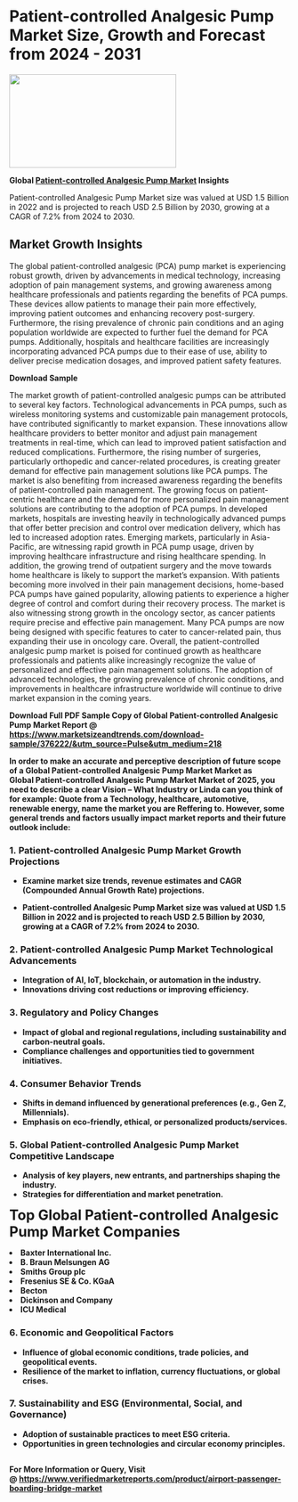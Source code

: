 <H1>Patient-controlled Analgesic Pump Market Size, Growth and Forecast from 2024 - 2031</H1><img class="aligncenter size-medium wp-image-584254" src="https://thirdeyenews.in/wp-content/uploads/2024/09/Global-Market-Research-300x168.jpeg" alt="" width="300" height="168" /><p><strong>Global&nbsp;<a href="https://www.marketsizeandtrends.com/download-sample/376222/&amp;utm_source=Pulse&amp;utm_medium=218">Patient-controlled Analgesic Pump Market</a> Insights</strong></p><p>Patient-controlled Analgesic Pump Market size was valued at USD 1.5 Billion in 2022 and is projected to reach USD 2.5 Billion by 2030, growing at a CAGR of 7.2% from 2024 to 2030.</p><p><h2>Market Growth Insights</h2> <p>The global patient-controlled analgesic (PCA) pump market is experiencing robust growth, driven by advancements in medical technology, increasing adoption of pain management systems, and growing awareness among healthcare professionals and patients regarding the benefits of PCA pumps. These devices allow patients to manage their pain more effectively, improving patient outcomes and enhancing recovery post-surgery. Furthermore, the rising prevalence of chronic pain conditions and an aging population worldwide are expected to further fuel the demand for PCA pumps. Additionally, hospitals and healthcare facilities are increasingly incorporating advanced PCA pumps due to their ease of use, ability to deliver precise medication dosages, and improved patient safety features.</p> <p><strong>Download Sample</strong></p> <p>The market growth of patient-controlled analgesic pumps can be attributed to several key factors. Technological advancements in PCA pumps, such as wireless monitoring systems and customizable pain management protocols, have contributed significantly to market expansion. These innovations allow healthcare providers to better monitor and adjust pain management treatments in real-time, which can lead to improved patient satisfaction and reduced complications. Furthermore, the rising number of surgeries, particularly orthopedic and cancer-related procedures, is creating greater demand for effective pain management solutions like PCA pumps. The market is also benefiting from increased awareness regarding the benefits of patient-controlled pain management. The growing focus on patient-centric healthcare and the demand for more personalized pain management solutions are contributing to the adoption of PCA pumps. In developed markets, hospitals are investing heavily in technologically advanced pumps that offer better precision and control over medication delivery, which has led to increased adoption rates. Emerging markets, particularly in Asia-Pacific, are witnessing rapid growth in PCA pump usage, driven by improving healthcare infrastructure and rising healthcare spending. In addition, the growing trend of outpatient surgery and the move towards home healthcare is likely to support the market’s expansion. With patients becoming more involved in their pain management decisions, home-based PCA pumps have gained popularity, allowing patients to experience a higher degree of control and comfort during their recovery process. The market is also witnessing strong growth in the oncology sector, as cancer patients require precise and effective pain management. Many PCA pumps are now being designed with specific features to cater to cancer-related pain, thus expanding their use in oncology care. Overall, the patient-controlled analgesic pump market is poised for continued growth as healthcare professionals and patients alike increasingly recognize the value of personalized and effective pain management solutions. The adoption of advanced technologies, the growing prevalence of chronic conditions, and improvements in healthcare infrastructure worldwide will continue to drive market expansion in the coming years.</p> <p><strong></p><p><span class=""><strong>Download Full PDF Sample Copy of Global Patient-controlled Analgesic Pump Market Report</strong> @ <a href="https://www.marketsizeandtrends.com/download-sample/376222/&amp;utm_source=Pulse&amp;utm_medium=218" target="_blank">https://www.marketsizeandtrends.com/download-sample/376222/&amp;utm_source=Pulse&amp;utm_medium=218</a></span></p><p>In order to make an accurate and perceptive description of future scope of a Global&nbsp;Patient-controlled Analgesic Pump Market Market as Global&nbsp;Patient-controlled Analgesic Pump Market Market of 2025, you need to describe a clear Vision &ndash; What Industry or Linda can you think of for example: Quote from a Technology, healthcare, automotive, renewable energy, name the market you are Reffering to. However, some general trends and factors usually impact market reports and their future outlook include:</p><h3>1.&nbsp;<strong>Patient-controlled Analgesic Pump Market Growth Projections</strong></h3><ul><li>Examine market size trends, revenue estimates and CAGR (Compounded Annual Growth Rate) projections.</li><li><p>Patient-controlled Analgesic Pump Market size was valued at USD 1.5 Billion in 2022 and is projected to reach USD 2.5 Billion by 2030, growing at a CAGR of 7.2% from 2024 to 2030.</p></li></ul><h3>2.&nbsp;<strong>Patient-controlled Analgesic Pump Market Technological Advancements</strong></h3><ul><li>Integration of AI, IoT, blockchain, or automation in the industry.</li><li>Innovations driving cost reductions or improving efficiency.</li></ul><h3>3.&nbsp;<strong>Regulatory and Policy Changes</strong></h3><ul><li>Impact of global and regional regulations, including sustainability and carbon-neutral goals.</li><li>Compliance challenges and opportunities tied to government initiatives.</li></ul><h3>4.&nbsp;<strong>Consumer Behavior Trends</strong></h3><ul><li>Shifts in demand influenced by generational preferences (e.g., Gen Z, Millennials).</li><li>Emphasis on eco-friendly, ethical, or personalized products/services.</li></ul><h3>5.&nbsp;<strong>Global Patient-controlled Analgesic Pump Market Competitive Landscape</strong></h3><ul><li>Analysis of key players, new entrants, and partnerships shaping the industry.</li><li>Strategies for differentiation and market penetration.</li></ul><p data-pm-slice="1 1 []"><span style="color: inherit; font-family: inherit; font-size: 25px;">Top Global Patient-controlled Analgesic Pump Market Companies</span></p><div class="" data-test-id=""><p><li>Baxter International Inc.</li><li> B. Braun Melsungen AG</li><li> Smiths Group plc</li><li> Fresenius SE & Co. KGaA</li><li> Becton</li><li> Dickinson and Company</li><li> ICU Medical</li></p></div><h3>6.&nbsp;<strong>Economic and Geopolitical Factors</strong></h3><ul><li>Influence of global economic conditions, trade policies, and geopolitical events.</li><li>Resilience of the market to inflation, currency fluctuations, or global crises.</li></ul><h3>7.&nbsp;<strong>Sustainability and ESG (Environmental, Social, and Governance)</strong></h3><ul><li>Adoption of sustainable practices to meet ESG criteria.</li><li>Opportunities in green technologies and circular economy principles.</li></ul><h2><strong style="font-size: 14px;">For More Information or Query, Visit @&nbsp;</strong><a style="background-color: #ffffff; font-size: 14px;" href="https://www.marketsizeandtrends.com/report/patient-controlled-analgesic-pump-market/" target="_blank">https://www.verifiedmarketreports.com/product/airport-passenger-boarding-bridge-market</a></h2>
